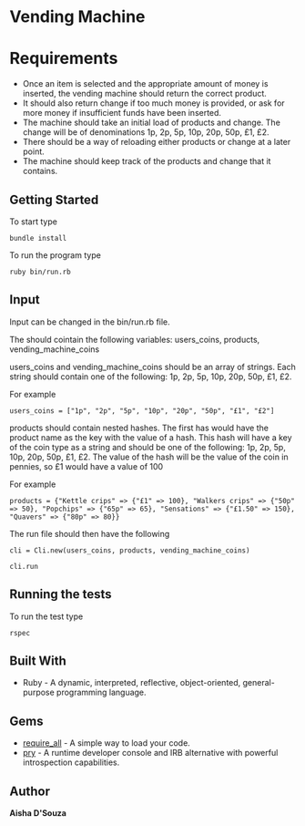 # Vending Machine

# Requirements

- Once an item is selected and the appropriate amount of money is inserted, the vending
  machine should return the correct product.
- It should also return change if too much money is provided, or ask for more money if
  insufficient funds have been inserted.
- The machine should take an initial load of products and change. The change will be of
  denominations 1p, 2p, 5p, 10p, 20p, 50p, £1, £2.
- There should be a way of reloading either products or change at a later point.
- The machine should keep track of the products and change that it contains.

## Getting Started

To start type

```
bundle install
```

To run the program type

```
ruby bin/run.rb
```

## Input

Input can be changed in the bin/run.rb file.

The should cointain the following variables: users_coins, products, vending_machine_coins

users_coins and vending_machine_coins should be an array of strings. Each string should contain one of the following: 1p, 2p, 5p, 10p, 20p, 50p, £1, £2.

For example

```
users_coins = ["1p", "2p", "5p", "10p", "20p", "50p", "£1", "£2"]
```

products should contain nested hashes. The first has would have the product name as the key with the value of a hash. This hash will have a key of the coin type as a string and should be one of the following: 1p, 2p, 5p, 10p, 20p, 50p, £1, £2. The value of the hash will be the value of the coin in pennies, so £1 would have a value of 100

For example

```
products = {"Kettle crips" => {"£1" => 100}, "Walkers crips" => {"50p" => 50}, "Popchips" => {"65p" => 65}, "Sensations" => {"£1.50" => 150}, "Quavers" => {"80p" => 80}}
```

The run file should then have the following

```
cli = Cli.new(users_coins, products, vending_machine_coins)

cli.run
```

## Running the tests

To run the test type

```
rspec
```

## Built With

- Ruby - A dynamic, interpreted, reflective, object-oriented, general-purpose programming language.

## Gems

- [require_all](https://github.com/jarmo/require_all) - A simple way to load your code.
- [pry](https://github.com/pry/pry) - A runtime developer console and IRB alternative with powerful introspection capabilities.

## Author

**Aisha D'Souza**
